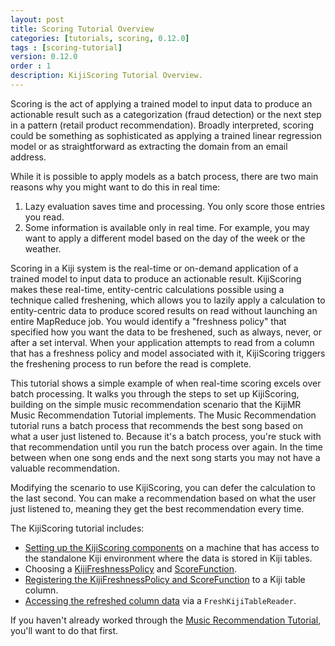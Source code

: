 ```yaml
---
layout: post
title: Scoring Tutorial Overview
categories: [tutorials, scoring, 0.12.0]
tags : [scoring-tutorial]
version: 0.12.0
order : 1
description: KijiScoring Tutorial Overview.
---
```

Scoring is the act of applying a trained model to input data to produce an actionable
result such as a categorization (fraud detection) or the next step in a pattern
(retail product recommendation). Broadly interpreted, scoring could be something
as sophisticated as applying a trained linear regression model or as straightforward
as extracting the domain from an email address.

While it is possible to apply models as a batch process, there are two main reasons why
you might want to do this in real time:

1. Lazy evaluation saves time and processing. You only score those entries you read.
2. Some information is available only in real time. For example, you may want to apply a
   different model based on the day of the week or the weather.

Scoring in a Kiji system is the real-time or
on-demand application of a trained model to input data to produce an actionable result.
KijiScoring makes these real-time, entity-centric calculations possible
using a technique called freshening, which allows you to lazily apply a calculation to
entity-centric data to produce scored results on read without launching an entire
MapReduce job. You would identify a "freshness policy" that specified how you want the
data to be freshened, such as always, never, or after a set interval. When your
application attempts to read from a column that has a
freshness policy and model associated with it, KijiScoring triggers the freshening
process to run before the read is complete.

This tutorial shows a simple example of when real-time scoring excels over batch
processing. It walks you through the steps to set up KijiScoring, building on the
simple music recommendation scenario that the KijiMR Music Recommendation Tutorial
implements. The Music Recommendation tutorial runs a batch process that recommends
the best song based on what a user just listened to. Because it's a batch process,
you're stuck with that recommendation until you run the batch process over again.
In the time between when one song ends and the next song starts you may not have a
valuable recommendation.

Modifying the scenario to use KijiScoring, you can defer the calculation to the
last second. You can make a recommendation based on what the user just listened to,
meaning they get the best recommendation every time.

The KijiScoring tutorial includes:

*  [Setting up the KijiScoring components](../scoring-setup) on a machine that has access
   to the standalone Kiji environment where the data is stored in Kiji tables.
*  Choosing a [KijiFreshnessPolicy](../freshness-policy) and [ScoreFunction](../score-function).
*  [Registering the KijiFreshnessPolicy and ScoreFunction](../registering) to a Kiji table column.
*  [Accessing the refreshed column data](../refreshed-data) via a `FreshKijiTableReader`.

If you haven't already worked through the
[Music Recommendation Tutorial]({{site.tutorial_music_devel}}/music-overview/), you'll
want to do that first.

